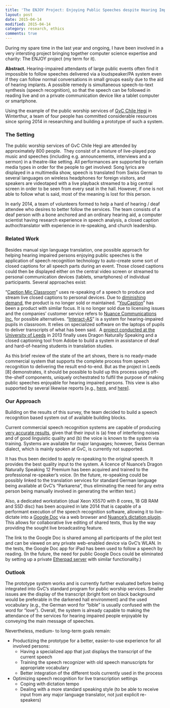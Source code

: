 ```yaml
---
title: 'The ENJOY Project: Enjoying Public Speeches despite Hearing Impairment'
layout: post
date: 2015-04-14
modified: 2015-04-14
category: research, ethics
comments: true
---
```


During my spare time in the last year and ongoing, I have been involved in a very intersting project bringing together computer science expertise and charity: The ENJOY project (my term for it).

**Abstract.** Hearing-impaired attendants of large public events often find it impossible to follow speeches delivered via a loudspeaker/PA system even if they can follow normal conversations in small groups easily due to the aid of hearing implants. A possible remedy is simultaneous speech-to-text synthesis (speech recognition), so that the speech can be followed in reading live and on a private communication device like a tablet computer or smartphone.

Using the example of the public worship services of <a href="http://www.gvc-winterthur.ch" target="_blank">GvC Chile Hegi</a> in Winterthur, a team of four people has committed considerable resources since spring 2014 in researching and building a prototype of such a system.<!--more-->

### The Setting

The public worship services of GvC Chile Hegi are attended by approximately 800 people.  They consist of a mixture of live-played pop music and speeches (including e.g. announcements, interviews and a sermon) in a theatre-like setting. All performances are supported by certain media types in order for the people to get involved: Song lyrics are displayed in a multimedia show, speech is translated from Swiss German to several languages on wireless headphones for foreign visitors, and speakers are videotaped with a live playback streamed to a big central screen in order to be seen from every seat in the hall. However, if one is not able to follow what is said, most of the meaning is lost for this person.

In early 2014, a team of volunteers formed to help a hard of hearing / deaf attendee who desires to better follow the services. The team consists of a deaf person with a bone anchored and an ordinary hearing aid, a computer scientist having research experience in speech analysis, a closed caption author/translator with experience in re-speaking, and church leadership.

### Related Work

Besides manual sign language translation, one possible approach for helping hearing impaired persons enjoying public speeches is the application of speech recognition technology to auto-create some sort of closed captions for all speech parts during an event. Those closed captions could then be displayed either on the central video screen or streamed to personal communication devices (tablets, smartphones) of individual participants. Several approaches exist:

“<a href="http://www.mhsa.us/mhsa_cm.html" target="_blank">Caption Mic Classroom</a>” uses re-speaking of a speech to produce and stream live closed captions to personal devices. Due to <a href="http://www.mhsa.us/index.html#" target="_blank">diminishing demand</a>, the product is no longer sold or maintained. “<a href="http://www.cpcweb.com/brochures/youcaption_brochure.pdf" target="_blank">YouCaption</a>” has been a product with similar focus. It is no longer sold due to licensing issues and the companies’ customer service refers to <a href="http://www.nuance.com/index.htm" target="_blank">Nuance Communications Inc.</a> for possible alternatives. “<a href="http://successforkidswithhearingloss.com/interact-as" target="_blank">Interact-AS</a>” is a system for hearing-impaired pupils in classroom. It relies on specialized software on the laptops of pupils to deliver transcripts of what has been said.  A <a href="http://elearningbakery.com/lecture-capture-captioning-adobe-connect/#sthash.wE9sBEh0.dpbs" target="_blank">project conducted at the University of Leeds</a> in 2013 finally uses Dragon Naturally Speaking and a closed captioning tool from Adobe to build a system in assistance of deaf and hard-of-hearing students in translation studies.

As this brief review of the state of the art shows, there is no ready-made commercial system that supports the complete process from speech recognition to delivering the result end-to-end. But as the project in Leeds [8] demonstrates, it should be possible to build up this process using off-the-shelf components, uniquely orchestrated to fulfil the purpose of making public speeches enjoyable for hearing impaired persons. This view is also supported by several likewise reports [e.g., <a href="http://livecaptioningwithdragon.edublogs.org/" target="_blank">here</a>, and <a href="http://www.ngtvoice.com/services/assistive/transcription.htm" target="_blank">here</a>].

### Our Approach

Building on the results of this survey, the team decided to build a speech recognition based system out of available building blocks.

Current commercial speech recognition systems are capable of producing <a href="http://www.trustedreviews.com/nuance-dragon-naturallyspeaking-12-review-performance-and-issues-page-2" target="_blank">very accurate results</a>, given that their input is (a) free of interfering noises and of good linguistic quality and (b) the voice is known to the system via training. Systems are available for major languages; however, Swiss German dialect, which is mainly spoken at GvC, is currently not supported.

It has thus been decided to apply re-speaking to the original speech. It provides the best quality input to the system. A licence of Nuance’s Dragon Naturally Speaking 12 Premium has been acquired and trained to the professional re-speaker’s voice. (In the future, re-speaking could be possibly linked to the translation services for standard German language being available at GvC’s “Parkarena”, thus eliminating the need for any extra person being manually involved in generating the written text.)

Also, a dedicated workstation (dual Xeon X5570 with 8 cores, 18 GB RAM and SSD disc) has been acquired in late 2014 that is capable of a performant execution of the speech recognition software, allowing it to live-dictate into a <a href="https://docs.google.com/" target="_blank">Google Doc</a> via a web browser and <a href="http://www.nuance.com/extensions/index.htm" target="_blank">Nuance’s dictation plugin</a>. This allows for collaborative live editing of shared texts, thus by the way providing the sought live broadcasting feature.

The link to the Google Doc is shared among all participants of the pilot test and can be viewed on any private web-enabled device via GvC’s WLAN. In the tests, the Google Doc app for iPad has been used to follow a speech by reading. (In the future, the need for public Google Docs could be eliminated by setting up a private <a href="http://etherpad.org/" target="_blank">Etherpad server</a> with similar functionality.)

### Outlook

The prototype system works and is currently further evaluated before being integrated into GvC’s standard program for public worship services. Smaller issues are the display of the transcript (bright font on black background would be preferable in the darkened hall environment) and the used vocabulary (e.g., the German word for “bible” is usually confused with the word for “love”). Overall, the system is already capable to making the attendance of the services for hearing impaired people enjoyable by conveying the main message of speeches.

Nevertheless, medium- to long-term goals remain:

  * Productizing the prototype for a better, easier-to-use experience for all involved persons: 
      * Having a specialized app that just displays the transcript of the current speech
      * Training the speech recognizer with old speech manuscripts for appropriate vocabulary
      * Better integration of the different tools currently used in the process
  * Optimizing speech recognition for live transcription settings 
      * Coping with dictation tempo
      * Dealing with a more standard speaking style (to be able to receive input from any major language translator, not just explicit re-speakers)